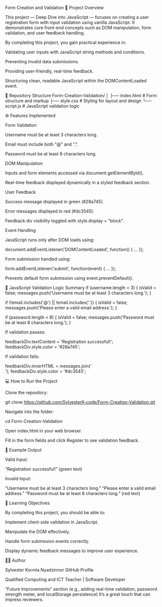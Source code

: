 Form Creation and Validation
🧠 Project Overview

This project — Deep Dive into JavaScript — focuses on creating a user registration form with input validation using vanilla JavaScript. It demonstrates core front-end concepts such as DOM manipulation, form validation, and user feedback handling.

By completing this project, you gain practical experience in:

Validating user inputs with JavaScript string methods and conditions.

Preventing invalid data submissions.

Providing user-friendly, real-time feedback.

Structuring clean, readable JavaScript within the DOMContentLoaded event.

📂 Repository Structure
Form-Creation-Validation/
│
├── index.html        # Form structure and markup
├── style.css         # Styling for layout and design
└── script.js         # JavaScript validation logic

⚙️ Features Implemented

Form Validation

Username must be at least 3 characters long.

Email must include both "@" and ".".

Password must be at least 8 characters long.

DOM Manipulation

Inputs and form elements accessed via document.getElementById().

Real-time feedback displayed dynamically in a styled feedback section.

User Feedback

Success message displayed in green (#28a745).

Error messages displayed in red (#dc3545).

Feedback div visibility toggled with style.display = "block".

Event Handling

JavaScript runs only after DOM loads using:

document.addEventListener('DOMContentLoaded', function() { ... });


Form submission handled using:

form.addEventListener('submit', function(event) { ... });


Prevents default form submission using event.preventDefault().

🧩 JavaScript Validation Logic Summary
if (username.length < 3) {
  isValid = false;
  messages.push('Username must be at least 3 characters long.');
}

if (!email.includes('@') || !email.includes('.')) {
  isValid = false;
  messages.push('Please enter a valid email address.');
}

if (password.length < 8) {
  isValid = false;
  messages.push('Password must be at least 8 characters long.');
}


If validation passes:

feedbackDiv.textContent = 'Registration successful!';
feedbackDiv.style.color = '#28a745';


If validation fails:

feedbackDiv.innerHTML = messages.join('<br>');
feedbackDiv.style.color = '#dc3545';

💻 How to Run the Project

Clone the repository:

git clone https://github.com/SylvesterK-code/Form-Creation-Validation.git


Navigate into the folder:

cd Form-Creation-Validation


Open index.html in your web browser.

Fill in the form fields and click Register to see validation feedback.

🧾 Example Output

Valid Input:

“Registration successful!” (green text)

Invalid Input:

“Username must be at least 3 characters long.”
“Please enter a valid email address.”
“Password must be at least 8 characters long.”
(red text)

📘 Learning Objectives

By completing this project, you should be able to:

Implement client-side validation in JavaScript.

Manipulate the DOM effectively.

Handle form submission events correctly.

Display dynamic feedback messages to improve user experience.

🧑‍💻 Author

Sylvester Kormla Nyadzinnor
GitHub Profile

Qualified Computing and ICT Teacher | Software Developer

“Future Improvements” section (e.g., adding real-time validation, password strength meter, and localStorage persistence) It’s a great touch that can impress reviewers.